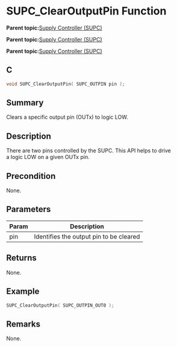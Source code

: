# SUPC\_ClearOutputPin Function

**Parent topic:**[Supply Controller \(SUPC\)](GUID-5A020BA6-D697-4D83-94D7-0289AB443AF1.md)

**Parent topic:**[Supply Controller \(SUPC\)](GUID-09165D4A-27D7-4560-B218-E23AC70218F8.md)

**Parent topic:**[Supply Controller \(SUPC\)](GUID-CAEF0560-90E6-45AA-96D0-FAEAF26EDC48.md)

## C

```c
void SUPC_ClearOutputPin( SUPC_OUTPIN pin );
```

## Summary

Clears a specific output pin \(OUTx\) to logic LOW.

## Description

There are two pins controlled by the SUPC. This API helps to drive<br />a logic LOW on a given OUTx pin.

## Precondition

None.

## Parameters

|Param|Description|
|-----|-----------|
|pin|Identifies the output pin to be cleared|

## Returns

None.

## Example

```c
SUPC_ClearOutputPin( SUPC_OUTPIN_OUT0 );
```

## Remarks

None.

